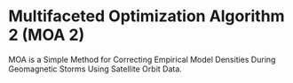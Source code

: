 # Multifaceted Optimization Algorithm 2 (MOA 2)
MOA is a Simple Method for Correcting Empirical Model Densities During Geomagnetic Storms Using Satellite Orbit Data.
